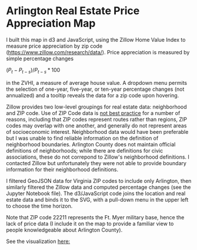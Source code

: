 # Arlington Real Estate Price Appreciation Map

I built this map in d3 and JavaScript, using the Zillow Home Value Index to measure price appreciation by zip code (https://www.zillow.com/research/data/). Price appreciation is measured by simple percentage changes 

$(P_t-P_{t-s})/P_{t-s}*100$

in the ZVHI, a measure of average house value. A dropdown menu permits the selection of one-year, five-year, or ten-year percentage changes (not annualized) and a tooltip reveals the data for a zip code upon hovering. 

Zillow provides two low-level groupings for real estate data: neighborhood and ZIP code. Use of ZIP Code data is [not best practice](https://carto.com/blog/zip-codes-spatial-analysis) for a number of reasons, including that ZIP codes represent routes rather than regions, ZIP codes may overlap with one another, and generally do not represent areas of socioeconomic interest. Neighborhood data would have been preferable but I was unable to find reliable information on the definition of neighborhood boundaries. Arlington County does not maintain official definitions of neighborhoods; while there are definitions for civic associations, these do not correpond to Zillow's neighborhood definitions. I contacted Zillow but unfortunately they were not able to provide boundary information for their neighborhood definitions.

I filtered GeoJSON data for Virginia ZIP codes to include only Arlington, then similarly filtered the Zillow data and computed percentage changes (see the Jupyter Notebook file). The d3/JavaScript code joins the location and real estate data and binds it to the SVG, with a pull-down menu in the upper left to choose the time horizon.

Note that ZIP code 22211 represents the Ft. Myer military base, hence the lack of price data (I include it on the map to provide a familiar view to people knowledgeable about Arlington County).

See the visualization [here:](https://charlie-kramer.github.io/arl_re_map/)
